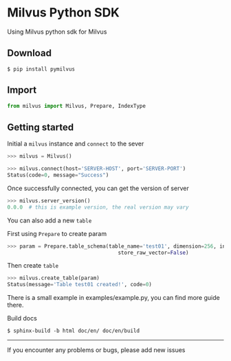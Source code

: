 # Milvus Python SDK

Using Milvus python sdk for Milvus

Download
---
```$
$ pip install pymilvus
```

## Import

```python
from milvus import Milvus, Prepare, IndexType
```

## Getting started

Initial a `milvus` instance and  `connect` to the sever

```python
>>> milvus = Milvus()

>>> milvus.connect(host='SERVER-HOST', port='SERVER-PORT')
Status(code=0, message="Success")
```
Once successfully connected, you can get the version of server

```python
>>> milvus.server_version()
0.0.0  # this is example version, the real version may vary
```

You can also add a new `table`


First using `Prepare` to create param
```python
>>> param = Prepare.table_schema(table_name='test01', dimension=256, index_type=IndexType.IDMAP,
                                    store_raw_vector=False)
```
Then create `table`
```python
>>> milvus.create_table(param)
Status(message='Table test01 created!', code=0)
```

There is a small example in examples/example.py, you can find more guide there.

Build docs
```$
$ sphinx-build -b html doc/en/ doc/en/build
```

---

If you encounter any problems or bugs, please add new issues



